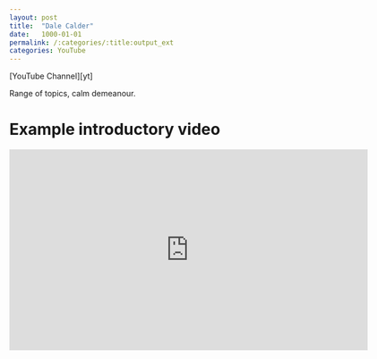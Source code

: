 ```yaml
---
layout: post
title:  "Dale Calder"
date:   1000-01-01
permalink: /:categories/:title:output_ext
categories: YouTube
---
```


<script src="https://apis.google.com/js/platform.js"></script>
<div class="g-ytsubscribe" data-channelid="UCe02R4jhI4YVd6rljP9uhrQ" data-layout="full" data-count="default"></div>
[YouTube Channel][yt]
<!-- <br/><br/> -->

Range of topics, calm demeanour.

Example introductory video
====
<iframe id='ivplayer' type='text/html' width='640' height='360' src='https://www.invidio.us/embed/FivVlCT7xKk' frameborder='0'></iframe>

[yt]: https://www.youtube.com/channel/UCe02R4jhI4YVd6rljP9uhrQ
